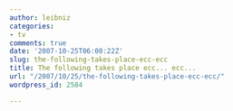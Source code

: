 ```yaml
---
author: leibniz
categories:
- tv
comments: true
date: '2007-10-25T06:00:22Z'
slug: the-following-takes-place-ecc-ecc
title: The following takes place ecc... ecc...
url: "/2007/10/25/the-following-takes-place-ecc-ecc/"
wordpress_id: 2584

---
```

